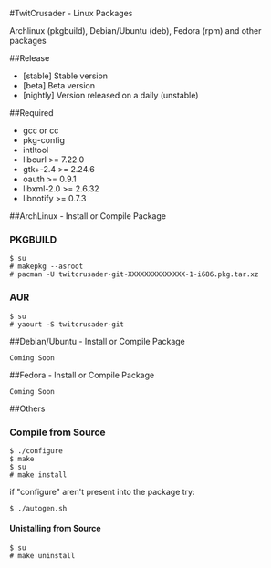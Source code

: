 #TwitCrusader - Linux Packages

Archlinux (pkgbuild), Debian/Ubuntu (deb), Fedora (rpm) and other packages

##Release
* [stable] Stable version
* [beta] Beta version
* [nightly] Version released on a daily (unstable)

##Required

* gcc or cc
* pkg-config
* intltool
* libcurl >= 7.22.0
* gtk+-2.4 >= 2.24.6
* oauth >= 0.9.1
* libxml-2.0 >= 2.6.32
* libnotify >= 0.7.3


##ArchLinux - Install or Compile Package

### PKGBUILD
    $ su
    # makepkg --asroot
    # pacman -U twitcrusader-git-XXXXXXXXXXXXXX-1-i686.pkg.tar.xz

### AUR
    $ su
    # yaourt -S twitcrusader-git


##Debian/Ubuntu - Install or Compile Package

	Coming Soon


##Fedora - Install or Compile Package

	Coming Soon

##Others

### Compile from Source
    $ ./configure
    $ make
    $ su
    # make install

if "configure" aren't present into the package try:

    $ ./autogen.sh

#### Unistalling from Source
    $ su
    # make uninstall
    
